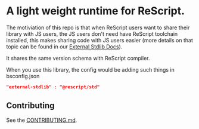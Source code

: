 # A light weight  runtime for ReScript.

The motiviation of this repo is that when ReScript users want to share their library with JS users, the JS users don't need have ReScript toolchain installed, this makes sharing code with JS users easier (more details on that topic can be found in our [External Stdlib Docs](https://rescript-lang.org/docs/manual/latest/build-external-stdlib)).

It shares the same version schema with ReScript compiler.

When you use this library, the config would be adding such things in bsconfig.json

```json
"external-stdlib" : "@rescript/std"
```

## Contributing

See the [CONTRIBUTING.md](CONTRIBUTING.md).
